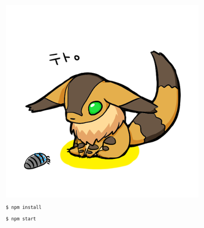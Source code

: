 [![](teto.png)](http://seiga.nicovideo.jp/seiga/im2044734)

```
$ npm install
```

```
$ npm start
```
